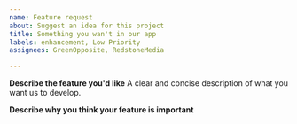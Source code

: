 ```yaml
---
name: Feature request
about: Suggest an idea for this project
title: Something you wan't in our app
labels: enhancement, Low Priority
assignees: GreenOpposite, RedstoneMedia

---
```


**Describe the feature you'd like**
A clear and concise description of what you want us to develop.

**Describe why you think your feature is important**
